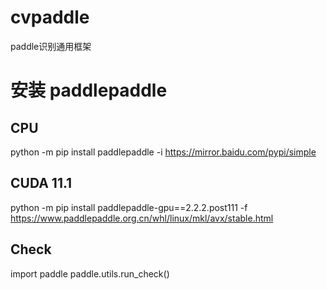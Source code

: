 # cvpaddle
paddle识别通用框架

# 安装 paddlepaddle
## CPU
python -m pip install paddlepaddle -i https://mirror.baidu.com/pypi/simple

## CUDA 11.1
python -m pip install paddlepaddle-gpu==2.2.2.post111 -f https://www.paddlepaddle.org.cn/whl/linux/mkl/avx/stable.html

## Check
import paddle
paddle.utils.run_check()